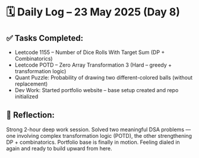 # 🗓️ Daily Log – 23 May 2025 (Day 8)

## ✅ Tasks Completed:
- Leetcode 1155 – Number of Dice Rolls With Target Sum (DP + Combinatorics)
- Leetcode POTD – Zero Array Transformation 3 (Hard – greedy + transformation logic)
- Quant Puzzle: Probability of drawing two different-colored balls (without replacement)
- Dev Work: Started portfolio website – base setup created and repo initialized

## 🔁 Reflection:
Strong 2-hour deep work session. Solved two meaningful DSA problems — one involving complex transformation logic (POTD), the other strengthening DP + combinatorics. Portfolio base is finally in motion. Feeling dialed in again and ready to build upward from here.
